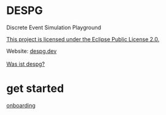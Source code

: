 # DESPG

Discrete Event Simulation Playground

[This project is licensed under the Eclipse Public License 2.0.](https://gitlab.com/lobequadrat/despg/-/blob/main/LICENSE)

Website: [despg.dev](https://despg.dev) <br/><br />
[Was ist despg?](https://despg.dev/was-ist-despg/)

# get started

[onboarding](https://despg.dev/erste-schritte/)
